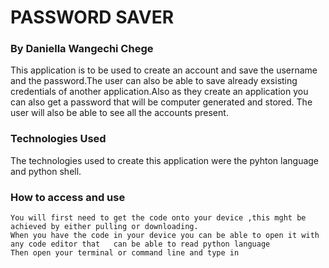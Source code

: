 # PASSWORD SAVER

### By Daniella Wangechi Chege

This application is to be used to create an account and save the username and the password.The user can also be able to save already exsisting credentials of another application.Also as they create an application you can also get a password that will be computer generated and stored. The user will also be able to see all the accounts present.

### Technologies Used
The technologies used to create this application were the pyhton language and python shell.

### How to access and use 
    You will first need to get the code onto your device ,this mght be achieved by either pulling or downloading.
    When you have the code in your device you can be able to open it with any code editor that   can be able to read python language
    Then open your terminal or command line and type in 

